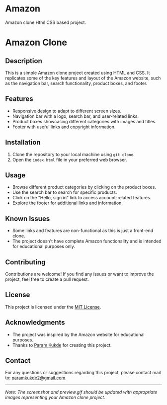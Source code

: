 # Amazon

Amazon clone Html CSS based project.


# Amazon Clone



## Description

This is a simple Amazon clone project created using HTML and CSS. It replicates some of the key features and layout of the Amazon website, such as the navigation bar, search functionality, product boxes, and footer.


## Features

- Responsive design to adapt to different screen sizes.
- Navigation bar with a logo, search bar, and user-related links.
- Product boxes showcasing different categories with images and titles.
- Footer with useful links and copyright information.

## Installation

1. Clone the repository to your local machine using `git clone`.
2. Open the `index.html` file in your preferred web browser.

## Usage

- Browse different product categories by clicking on the product boxes.
- Use the search bar to search for specific products.
- Click on the "Hello, sign in" link to access account-related features.
- Explore the footer for additional links and information.

## Known Issues

- Some links and features are non-functional as this is just a front-end clone.
- The project doesn't have complete Amazon functionality and is intended for educational purposes only.

## Contributing

Contributions are welcome! If you find any issues or want to improve the project, feel free to create a pull request.

## License

This project is licensed under the [MIT License](LICENSE).

## Acknowledgments

- The project was inspired by the Amazon website for educational purposes.
- Thanks to [Param Kukde](https://github.com/paramkukde) for creating this project.

## Contact

For any questions or suggestions regarding this project, please contact mail to: paramkukde2@gmail.com.

---

*Note: The screenshot and preview.gif should be updated with appropriate images representing your Amazon clone project.*
